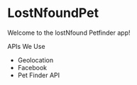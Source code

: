 # LostNfoundPet
Welcome to the lostNfound Petfinder app!

APIs We Use

- Geolocation
- Facebook
- Pet Finder API